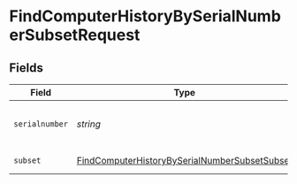 # FindComputerHistoryBySerialNumberSubsetRequest


## Fields

| Field                                                                                                                     | Type                                                                                                                      | Required                                                                                                                  | Description                                                                                                               |
| ------------------------------------------------------------------------------------------------------------------------- | ------------------------------------------------------------------------------------------------------------------------- | ------------------------------------------------------------------------------------------------------------------------- | ------------------------------------------------------------------------------------------------------------------------- |
| `serialnumber`                                                                                                            | *string*                                                                                                                  | :heavy_check_mark:                                                                                                        | Computer Serial Number to filter by                                                                                       |
| `subset`                                                                                                                  | [FindComputerHistoryBySerialNumberSubsetSubset](../../models/operations/findcomputerhistorybyserialnumbersubsetsubset.md) | :heavy_check_mark:                                                                                                        | Subset to filter by                                                                                                       |